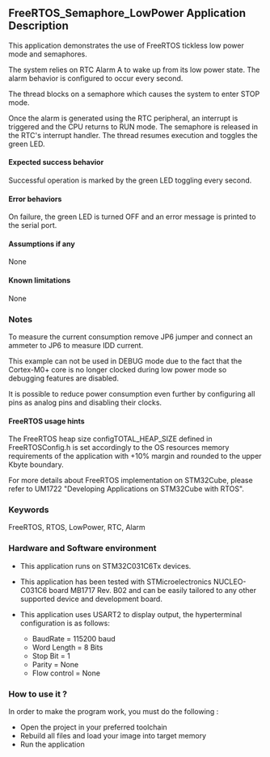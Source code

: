 ## <b>FreeRTOS_Semaphore_LowPower Application Description</b>

This application demonstrates the use of FreeRTOS tickless low power mode and semaphores.

The system relies on RTC Alarm A to wake up from its low power state.
The alarm behavior is configured to occur every second.

The thread blocks on a semaphore which causes the system to enter STOP mode.

Once the alarm is generated using the RTC peripheral, an interrupt is triggered and the CPU returns to RUN mode.
The semaphore is released in the RTC's interrupt handler. The thread resumes execution and
toggles the green LED.

#### <b>Expected success behavior</b>

Successful operation is marked by the green LED toggling every second.

#### <b>Error behaviors</b>

On failure, the green LED is turned OFF and an error message is printed to the serial port.

#### <b>Assumptions if any</b>

None

#### <b>Known limitations</b>

None

### <b>Notes</b>

To measure the current consumption remove JP6 jumper and connect an ammeter to JP6 to measure IDD current.

This example can not be used in DEBUG mode due to the fact that the Cortex-M0+ core is no longer clocked during low power mode so debugging features are disabled.

It is possible to reduce power consumption even further by configuring all pins as analog pins and disabling their clocks.

#### <b>FreeRTOS usage hints</b>

The FreeRTOS heap size configTOTAL_HEAP_SIZE defined in FreeRTOSConfig.h is set accordingly to the
OS resources memory requirements of the application with +10% margin and rounded to the upper Kbyte boundary.

For more details about FreeRTOS implementation on STM32Cube, please refer to UM1722 "Developing Applications
on STM32Cube with RTOS".

### <b>Keywords</b>

FreeRTOS, RTOS, LowPower, RTC, Alarm

### <b>Hardware and Software environment</b>

  - This application runs on STM32C031C6Tx devices.
  - This application has been tested with STMicroelectronics NUCLEO-C031C6 board MB1717 Rev. B02
    and can be easily tailored to any other supported device and development board.

  - This application uses USART2 to display output, the hyperterminal configuration is as follows:

    - BaudRate = 115200 baud
    - Word Length = 8 Bits
    - Stop Bit = 1
    - Parity = None
    - Flow control = None

### <b>How to use it ?</b>

In order to make the program work, you must do the following :

 - Open the project in your preferred toolchain
 - Rebuild all files and load your image into target memory
 - Run the application
